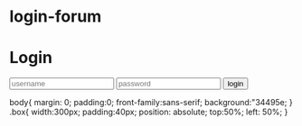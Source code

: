 # login-forum
<!DOCTYPE html>
<html lang="en" dir="ltr">
 <head>
   <meta charset="utf-8">
   <title>Animated Login Form</title>
   <link rel="stylesheet"href="style.css">
 </head>
 <body>
 
 <form class="box"action="index.html"method="post">
  <h1>Login</h1>
  <input type="text" name=""placeholder="username">
  <input type="password" name=""placeholder="password">
  <input type="submit" name=""value="login">
  </form>


 </body>
</html>

body{
 margin: 0;
 padding:0;
 front-family:sans-serif;
 background:"34495e;
}
.box{
  width:300px;
  padding:40px;
  position: absolute;
  top:50%;
  left: 50%;
}

